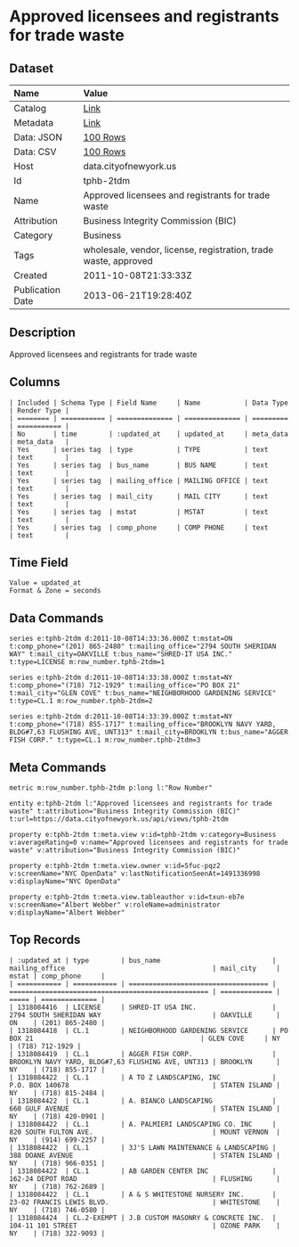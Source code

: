 # Approved licensees and registrants for trade waste

## Dataset

| Name | Value |
| :--- | :---- |
| Catalog | [Link](https://catalog.data.gov/dataset/approved-licensees-and-registrants-for-trade-waste-15675) |
| Metadata | [Link](https://data.cityofnewyork.us/api/views/tphb-2tdm) |
| Data: JSON | [100 Rows](https://data.cityofnewyork.us/api/views/tphb-2tdm/rows.json?max_rows=100) |
| Data: CSV | [100 Rows](https://data.cityofnewyork.us/api/views/tphb-2tdm/rows.csv?max_rows=100) |
| Host | data.cityofnewyork.us |
| Id | tphb-2tdm |
| Name | Approved licensees and registrants for trade waste |
| Attribution | Business Integrity Commission (BIC) |
| Category | Business |
| Tags | wholesale, vendor, license, registration, trade waste, approved |
| Created | 2011-10-08T21:33:33Z |
| Publication Date | 2013-06-21T19:28:40Z |

## Description

Approved licensees and registrants for trade waste

## Columns

```ls
| Included | Schema Type | Field Name     | Name           | Data Type | Render Type |
| ======== | =========== | ============== | ============== | ========= | =========== |
| No       | time        | :updated_at    | updated_at     | meta_data | meta_data   |
| Yes      | series tag  | type           | TYPE           | text      | text        |
| Yes      | series tag  | bus_name       | BUS NAME       | text      | text        |
| Yes      | series tag  | mailing_office | MAILING OFFICE | text      | text        |
| Yes      | series tag  | mail_city      | MAIL CITY      | text      | text        |
| Yes      | series tag  | mstat          | MSTAT          | text      | text        |
| Yes      | series tag  | comp_phone     | COMP PHONE     | text      | text        |
```

## Time Field

```ls
Value = updated_at
Format & Zone = seconds
```

## Data Commands

```ls
series e:tphb-2tdm d:2011-10-08T14:33:36.000Z t:mstat=ON t:comp_phone="(201) 865-2480" t:mailing_office="2794 SOUTH SHERIDAN WAY" t:mail_city=OAKVILLE t:bus_name="SHRED-IT USA INC." t:type=LICENSE m:row_number.tphb-2tdm=1

series e:tphb-2tdm d:2011-10-08T14:33:38.000Z t:mstat=NY t:comp_phone="(718) 712-1929" t:mailing_office="PO BOX 21" t:mail_city="GLEN COVE" t:bus_name="NEIGHBORHOOD GARDENING SERVICE" t:type=CL.1 m:row_number.tphb-2tdm=2

series e:tphb-2tdm d:2011-10-08T14:33:39.000Z t:mstat=NY t:comp_phone="(718) 855-1717" t:mailing_office="BROOKLYN NAVY YARD, BLDG#7,63 FLUSHING AVE, UNT313" t:mail_city=BROOKLYN t:bus_name="AGGER FISH CORP." t:type=CL.1 m:row_number.tphb-2tdm=3
```

## Meta Commands

```ls
metric m:row_number.tphb-2tdm p:long l:"Row Number"

entity e:tphb-2tdm l:"Approved licensees and registrants for trade waste" t:attribution="Business Integrity Commission (BIC)" t:url=https://data.cityofnewyork.us/api/views/tphb-2tdm

property e:tphb-2tdm t:meta.view v:id=tphb-2tdm v:category=Business v:averageRating=0 v:name="Approved licensees and registrants for trade waste" v:attribution="Business Integrity Commission (BIC)"

property e:tphb-2tdm t:meta.view.owner v:id=5fuc-pqz2 v:screenName="NYC OpenData" v:lastNotificationSeenAt=1491336998 v:displayName="NYC OpenData"

property e:tphb-2tdm t:meta.view.tableauthor v:id=txun-eb7e v:screenName="Albert Webber" v:roleName=administrator v:displayName="Albert Webber"
```

## Top Records

```ls
| :updated_at | type        | bus_name                            | mailing_office                                     | mail_city     | mstat | comp_phone     | 
| =========== | =========== | =================================== | ================================================== | ============= | ===== | ============== | 
| 1318084416  | LICENSE     | SHRED-IT USA INC.                   | 2794 SOUTH SHERIDAN WAY                            | OAKVILLE      | ON    | (201) 865-2480 | 
| 1318084418  | CL.1        | NEIGHBORHOOD GARDENING SERVICE      | PO BOX 21                                          | GLEN COVE     | NY    | (718) 712-1929 | 
| 1318084419  | CL.1        | AGGER FISH CORP.                    | BROOKLYN NAVY YARD, BLDG#7,63 FLUSHING AVE, UNT313 | BROOKLYN      | NY    | (718) 855-1717 | 
| 1318084422  | CL.1        | A TO Z LANDSCAPING, INC             | P.O. BOX 140678                                    | STATEN ISLAND | NY    | (718) 815-2484 | 
| 1318084422  | CL.1        | A. BIANCO LANDSCAPING               | 660 GULF AVENUE                                    | STATEN ISLAND | NY    | (718) 420-0901 | 
| 1318084422  | CL.1        | A. PALMIERI LANDSCAPING CO. INC     | 820 SOUTH FULTON AVE.                              | MOUNT VERNON  | NY    | (914) 699-2257 | 
| 1318084422  | CL.1        | 3J'S LAWN MAINTENANCE & LANDSCAPING | 388 DOANE AVENUE                                   | STATEN ISLAND | NY    | (718) 966-0351 | 
| 1318084422  | CL.1        | AB GARDEN CENTER INC                | 162-24 DEPOT ROAD                                  | FLUSHING      | NY    | (718) 762-2689 | 
| 1318084422  | CL.1        | A & S WHITESTONE NURSERY INC.       | 23-02 FRANCIS LEWIS BLVD.                          | WHITESTONE    | NY    | (718) 746-0580 | 
| 1318084424  | CL.2-EXEMPT | J.B CUSTOM MASONRY & CONCRETE INC.  | 104-11 101 STREET                                  | OZONE PARK    | NY    | (718) 322-9093 | 
```
